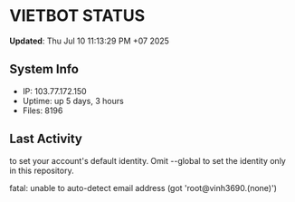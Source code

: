 # VIETBOT STATUS
**Updated**: Thu Jul 10 11:13:29 PM +07 2025

## System Info
- IP: 103.77.172.150
- Uptime: up 5 days, 3 hours
- Files: 8196

## Last Activity

to set your account's default identity.
Omit --global to set the identity only in this repository.

fatal: unable to auto-detect email address (got 'root@vinh3690.(none)')
